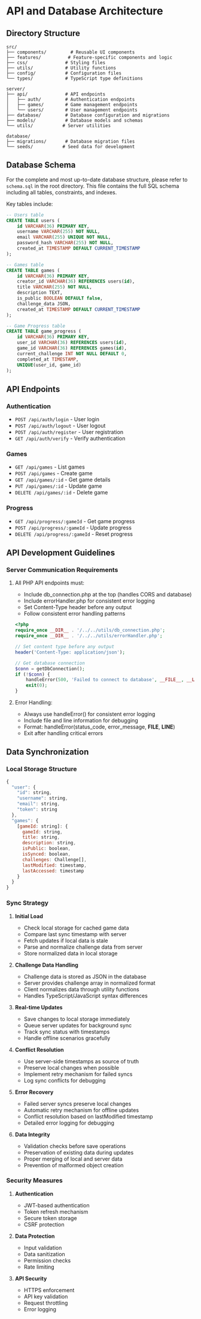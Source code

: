# API and Database Architecture

## Directory Structure

```
src/
├── components/         # Reusable UI components
├── features/          # Feature-specific components and logic
├── css/              # Styling files
├── utils/            # Utility functions
├── config/           # Configuration files
└── types/            # TypeScript type definitions

server/
├── api/              # API endpoints
│   ├── auth/         # Authentication endpoints
│   ├── games/        # Game management endpoints
│   └── users/        # User management endpoints
├── database/         # Database configuration and migrations
├── models/           # Database models and schemas
└── utils/           # Server utilities

database/
├── migrations/       # Database migration files
└── seeds/           # Seed data for development
```

## Database Schema

For the complete and most up-to-date database structure, please refer to `schema.sql` in the root directory. This file contains the full SQL schema including all tables, constraints, and indexes.

Key tables include:

```sql
-- Users table
CREATE TABLE users (
    id VARCHAR(36) PRIMARY KEY,
    username VARCHAR(255) NOT NULL,
    email VARCHAR(255) UNIQUE NOT NULL,
    password_hash VARCHAR(255) NOT NULL,
    created_at TIMESTAMP DEFAULT CURRENT_TIMESTAMP
);

-- Games table
CREATE TABLE games (
    id VARCHAR(36) PRIMARY KEY,
    creator_id VARCHAR(36) REFERENCES users(id),
    title VARCHAR(255) NOT NULL,
    description TEXT,
    is_public BOOLEAN DEFAULT false,
    challenge_data JSON,
    created_at TIMESTAMP DEFAULT CURRENT_TIMESTAMP
);

-- Game Progress table
CREATE TABLE game_progress (
    id VARCHAR(36) PRIMARY KEY,
    user_id VARCHAR(36) REFERENCES users(id),
    game_id VARCHAR(36) REFERENCES games(id),
    current_challenge INT NOT NULL DEFAULT 0,
    completed_at TIMESTAMP,
    UNIQUE(user_id, game_id)
);
```

## API Endpoints

### Authentication
- `POST /api/auth/login` - User login
- `POST /api/auth/logout` - User logout
- `POST /api/auth/register` - User registration
- `GET /api/auth/verify` - Verify authentication

### Games
- `GET /api/games` - List games
- `POST /api/games` - Create game
- `GET /api/games/:id` - Get game details
- `PUT /api/games/:id` - Update game
- `DELETE /api/games/:id` - Delete game

### Progress
- `GET /api/progress/:gameId` - Get game progress
- `POST /api/progress/:gameId` - Update progress
- `DELETE /api/progress/:gameId` - Reset progress

## API Development Guidelines

### Server Communication Requirements
1. All PHP API endpoints must:
   - Include db_connection.php at the top (handles CORS and database)
   - Include errorHandler.php for consistent error logging
   - Set Content-Type header before any output
   - Follow consistent error handling patterns
   ```php
   <?php
   require_once __DIR__ . '/../../utils/db_connection.php';
   require_once __DIR__ . '/../../utils/errorHandler.php';
   
   // Set content type before any output
   header('Content-Type: application/json');
   
   // Get database connection
   $conn = getDbConnection();
   if (!$conn) {
       handleError(500, 'Failed to connect to database', __FILE__, __LINE__);
       exit(0);
   }
   ```

2. Error Handling:
   - Always use handleError() for consistent error logging
   - Include file and line information for debugging
   - Format: handleError(status_code, error_message, __FILE__, __LINE__)
   - Exit after handling critical errors

## Data Synchronization

### Local Storage Structure
```javascript
{
  "user": {
    "id": string,
    "username": string,
    "email": string,
    "token": string
  },
  "games": {
    [gameId: string]: {
      gameId: string,
      title: string,
      description: string,
      isPublic: boolean,
      isSynced: boolean,
      challenges: Challenge[],
      lastModified: timestamp,
      lastAccessed: timestamp
    }
  }
}
```

### Sync Strategy

1. **Initial Load**
   - Check local storage for cached game data
   - Compare last sync timestamp with server
   - Fetch updates if local data is stale
   - Parse and normalize challenge data from server
   - Store normalized data in local storage

2. **Challenge Data Handling**
   - Challenge data is stored as JSON in the database
   - Server provides challenge array in normalized format
   - Client normalizes data through utility functions
   - Handles TypeScript/JavaScript syntax differences

3. **Real-time Updates**
   - Save changes to local storage immediately
   - Queue server updates for background sync
   - Track sync status with timestamps
   - Handle offline scenarios gracefully

4. **Conflict Resolution**
   - Use server-side timestamps as source of truth
   - Preserve local changes when possible
   - Implement retry mechanism for failed syncs
   - Log sync conflicts for debugging

5. **Error Recovery**
   - Failed server syncs preserve local changes
   - Automatic retry mechanism for offline updates
   - Conflict resolution based on lastModified timestamp
   - Detailed error logging for debugging

6. **Data Integrity**
   - Validation checks before save operations
   - Preservation of existing data during updates
   - Proper merging of local and server data
   - Prevention of malformed object creation

### Security Measures

1. **Authentication**
   - JWT-based authentication
   - Token refresh mechanism
   - Secure token storage
   - CSRF protection

2. **Data Protection**
   - Input validation
   - Data sanitization
   - Permission checks
   - Rate limiting

3. **API Security**
   - HTTPS enforcement
   - API key validation
   - Request throttling
   - Error logging
